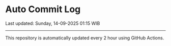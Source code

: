 # Auto Commit Log

Last updated: Sunday, 14-09-2025 01:15 WIB

---

This repository is automatically updated every 2 hour using GitHub Actions.
